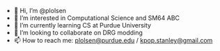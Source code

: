 - 👋 Hi, I’m @plolsen
- 👀 I’m interested in Computational Science and SM64 ABC
- 🌱 I’m currently learning CS at Purdue University
- 💞️ I’m looking to collaborate on DRG modding
- 📫 How to reach me: plolsen@purdue.edu / kpop.stanley@gmail.com

<!---
plolsen/plolsen is a ✨ special ✨ repository because its `README.md` (this file) appears on your GitHub profile.
You can click the Preview link to take a look at your changes.
--->
